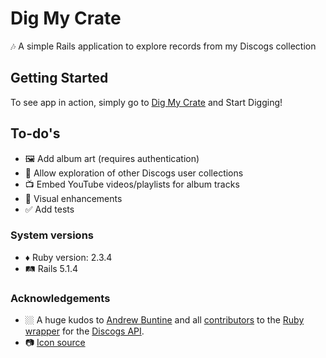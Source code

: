 # Dig My Crate

🎶 A simple Rails application to explore records from my Discogs collection 

## Getting Started

To see app in action, simply go to [Dig My Crate](http://digmycrate.herokuapp.com) and Start Digging!

## To-do's
* 🖼 Add album art (requires authentication)
* 👥 Allow exploration of other Discogs user collections 
* 📺 Embed YouTube videos/playlists for album tracks
* 👀 Visual enhancements 
* ✅ Add tests

### System versions
* ♦️ Ruby version: 2.3.4
* 🛤 Rails 5.1.4

### Acknowledgements
* 🏼 A huge kudos to [Andrew Buntine](https://github.com/buntine) and all [contributors](https://github.com/buntine/discogs/graphs/contributors) to the [Ruby wrapper](https://github.com/buntine/discogs) for the [Discogs API](https://www.discogs.com/developers/).
* 📷 [Icon source](https://pixabay.com/en/vinyl-platinum-disk-music-dj-2241789/)


